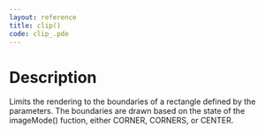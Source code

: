 ```yaml
---
layout: reference
title: clip()
code: clip_.pde
---
```


# Description

Limits the rendering to the boundaries of a rectangle defined by the parameters. The boundaries are drawn based on the state of the imageMode() fuction, either CORNER, CORNERS, or CENTER. 

